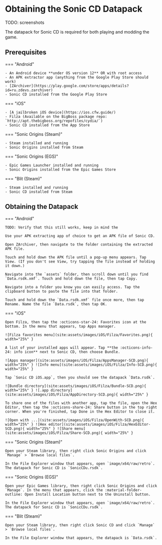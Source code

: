 # Obtaining the Sonic CD Datapack

TODO: screenshots

The datapack for Sonic CD is required for both playing and modding the game.

## Prerequisites
=== "Android"

    - An Android device **under OS version 12** OR with root access
    - An APK extractor app (anything from the Google Play Store should work)
    - [ZArchiver](https://play.google.com/store/apps/details?id=ru.zdevs.zarchiver)
    - Sonic CD installed from the Google Play Store

=== "iOS"

    - [A jailbroken iOS device](https://ios.cfw.guide/)
    - Filza (Available on the BigBoss package repo: `http://apt.thebigboss.org/repofiles/cydia/`)
    - Sonic CD installed from the App Store

=== "Sonic Origins (Steam)"

    - Steam installed and running
    - Sonic Origins installed from Steam

=== "Sonic Origins (EGS)"

    - Epic Games Launcher installed and running
    - Sonic Origins installed from the Epic Games Store

=== "Blit (Steam)"

    - Steam installed and running
    - Sonic CD installed from Steam

## Obtaining the Datapack
=== "Android"

    TODO: Verify that this still works, keep in mind the 

    Use your APK extracting app of choice to get an APK file of Sonic CD.

    Open ZArchiver, then navigate to the folder containing the extracted APK file.

    Touch and hold down the APK file until a pop-up menu appears. Tap View. (If you don't see View, try tapping the file instead of holding it down.)

    Navigate into the `assets` folder, then scroll down until you find `Data.rsdk.xmf`. Touch and hold down the file, then tap Copy.

    Navigate into a folder you know you can easily access. Tap the clipboard button to paste the file into that folder.

    Touch and hold down the `Data.rsdk.xmf` file once more, then tap Rename. Name the file `Data.rsdk`, then tap OK.

=== "iOS"

    Open Filza, then tap the :octicons-star-24: Favorites icon at the bottom. In the menu that appears, tap Apps manager.

    ![Filza favorites menu](site:assets/images/iOS/Filza/Favorites.png){ width="25%" }

    A list of your installed apps will appear. Tap **the :octicons-info-24: info icon** next to Sonic CD, then choose Bundle.

    ![Apps manager](site:assets/images/iOS/Filza/AppsManager-SCD.png){ width="25%" } ![Info menu](site:assets/images/iOS/Filza/Info-SCD.png){ width="25%" }

    Tap `Sonic CD iOS.app`, then you should see the datapack `Data.rsdk`.

    ![Bundle directory](site:assets/images/iOS/Filza/Bundle-SCD.png){ width="25%" } ![.app directory](site:assets/images/iOS/Filza/AppDirectory-SCD.png){ width="25%" }

    To share one of the files with another app, tap the file, open the Hex Editor, then tap the :octicons-share-24: Share button in the top right corner. When you're finished, tap Done in the Hex Editor to close it.

    ![Open with ...](site:assets/images/iOS/Filza/OpenWith-SCD.png){ width="25%" } ![Hex editor](site:assets/images/iOS/Filza/HexEditor-SCD.png){ width="25%" } ![Share menu](site:assets/images/iOS/Filza/Share-SCD.png){ width="25%" }

=== "Sonic Origins (Steam)"

    Open your Steam library, then right click Sonic Origins and click `Manage` > `Browse local files`.

    In the File Explorer window that appears, open `image/x64/raw/retro`. The datapack for Sonic CD is `SonicCDu.rsdk`.

=== "Sonic Origins (EGS)"

    Open your Epic Games library, then right click Sonic Origins and click `Manage`. In the menu that appears, click the :material-folder-outline: Open Install Location button next to the Uninstall button.

    In the File Explorer window that appears, open `image/x64/raw/retro`. The datapack for Sonic CD is `SonicCDu.rsdk`.

=== "Blit (Steam)"

    Open your Steam library, then right click Sonic CD and click `Manage` > `Browse local files`.

    In the File Explorer window that appears, the datapack is `Data.rsdk`.